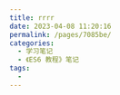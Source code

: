 ```yaml
---
title: rrrr
date: 2023-04-08 11:20:16
permalink: /pages/7085be/
categories: 
  - 学习笔记
  - 《ES6 教程》笔记
tags: 
  - 
---
```

